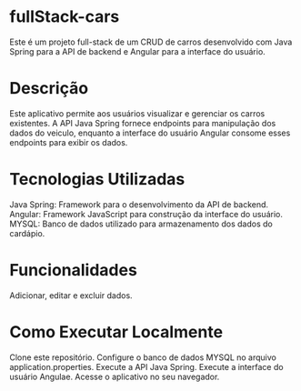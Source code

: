 # fullStack-cars
Este é um projeto full-stack de um CRUD de carros desenvolvido com Java Spring para a API de backend e Angular para a interface do usuário.

# Descrição
Este aplicativo permite aos usuários visualizar e gerenciar os carros existentes. A API Java Spring fornece endpoints para manipulação dos dados do veiculo, enquanto a interface do usuário Angular consome esses endpoints para exibir os dados.

# Tecnologias Utilizadas
Java Spring: Framework para o desenvolvimento da API de backend.
Angular: Framework JavaScript para construção da interface do usuário.
MYSQL: Banco de dados utilizado para armazenamento dos dados do cardápio.

# Funcionalidades
Adicionar, editar e excluir dados.


# Como Executar Localmente
Clone este repositório.
Configure o banco de dados MYSQL no arquivo application.properties.
Execute a API Java Spring.
Execute a interface do usuário Angulae.
Acesse o aplicativo no seu navegador.
